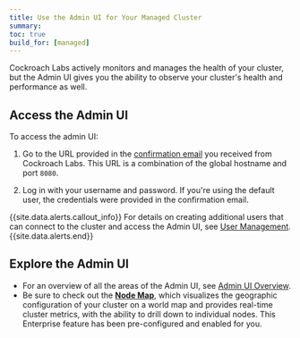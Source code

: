 ```yaml
---
title: Use the Admin UI for Your Managed Cluster
summary:
toc: true
build_for: [managed]
---
```


Cockroach Labs actively monitors and manages the health of your cluster, but the Admin UI gives you the ability to observe your cluster's health and performance as well.

## Access the Admin UI

To access the admin UI:

1. Go to the URL provided in the [confirmation email](managed-sign-up-for-a-cluster.html#confirmation-email) you received from Cockroach Labs. This URL is a combination of the global hostname and port `8080`.

2. Log in with your username and password. If you're using the default user, the credentials were provided in the confirmation email.

{{site.data.alerts.callout_info}}
For details on creating additional users that can connect to the cluster and access the Admin UI, see [User Management](managed-user-management.html).
{{site.data.alerts.end}}

## Explore the Admin UI

- For an overview of all the areas of the Admin UI, see [Admin UI Overview](admin-ui-overview.html).
- Be sure to check out the [**Node Map**](admin-ui-overview.html), which visualizes the geographic configuration of your cluster on a world map and provides real-time cluster metrics, with the ability to drill down to individual nodes. This Enterprise feature has been pre-configured and enabled for you.
